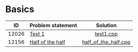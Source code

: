# Basics

|  ID   |  Problem statement   |         Solution         |
|:-----:|:---------------------|:------------------------:|
| 12026 | [Test 1][]           | [test1.cpp][]            |
| 12156 | [Half of the half][] | [half_of_the_half.cpp][] |

[Test 1]:           http://www.spoj.com/problems/TESTINT/
[Half of the half]: http://www.spoj.com/problems/STRHH/

[test1.cpp]:            test1.cpp
[half_of_the_half.cpp]: half_of_the_half.cpp
